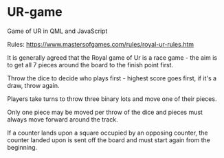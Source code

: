 # UR-game
Game of UR in QML and JavaScript

Rules:
https://www.mastersofgames.com/rules/royal-ur-rules.htm

It is generally agreed that the Royal game of Ur is a race game - the aim is to get all 7 pieces around the board to the finish point first.


Throw the dice to decide who plays first - highest score goes first, if it's a draw, throw again.

Players take turns to throw three binary lots and move one of their pieces.

Only one piece may be moved per throw of the dice and pieces must always move forward around the track.

If a counter lands upon a square occupied by an opposing counter, the counter landed upon is sent off the board and must start again from the beginning.
